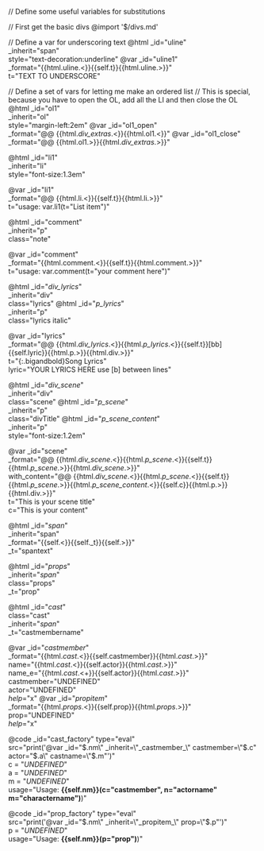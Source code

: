 // Define some useful variables for substitutions

// First get the basic divs
@import '$/divs.md'

// Define a var for underscoring text
@html _id="uline" \
      _inherit="span" \
      style="text-decoration:underline"
@var _id="uline1" \
      _format="{{html.uline.<}}{{self.t}}{{html.uline.>}}" \
      t="TEXT TO UNDERSCORE"

// Define a set of vars for letting me make an ordered list
// This is special, because you have to open the OL, add all the LI and then close the OL
@html _id="ol1" \
      _inherit="ol" \
      style="margin-left:2em"
@var _id="ol1_open" \
     _format="@@ {{html._div_extras_.<}}{{html.ol1.<}}"
@var _id="ol1_close" \
     _format="@@ {{html.ol1.>}}{{html._div_extras_.>}}"

@html _id="li1" \
      _inherit="li" \
      style="font-size:1.3em"

@var _id="li1" \
     _format="@@ {{html.li.<}}{{self.t}}{{html.li.>}}" \
     t="usage: var.li1(t=\"List item\")"

@html _id="comment" \
      _inherit="p" \
      class="note" 

@var _id="comment" \
     _format="{{html.comment.<}}{{self.t}}{{html.comment.>}}" \
     t="usage: var.comment(t=\"your comment here\")"


@html _id="_div_lyrics_" \
      _inherit="div" \
      class="lyrics"
@html _id="_p_lyrics_" \
      _inherit="p" \
      class="lyrics italic"
 
@var _id="lyrics" \
          _format="@@ {{html._div_lyrics_.<}}{{html._p_lyrics_.<}}{{self.t}}[bb]{{self.lyric}}{{html.p.>}}{{html.div.>}}" \
          t="{:.bigandbold}Song Lyrics" \
          lyric="YOUR LYRICS HERE use &#91;b] between lines"

@html _id="_div_scene_" \
      _inherit="div" \
      class="scene"
@html _id="_p_scene_" \
      _inherit="p" \
      class="divTitle"
@html _id="_p_scene_content_" \
      _inherit="p" \
      style="font-size:1.2em" 
 
@var _id="scene" \
          _format="@@ {{html._div_scene_.<}}{{html._p_scene_.<}}{{self.t}}{{html._p_scene_.>}}{{html._div_scene_.>}}" \
          with_content="@@ {{html._div_scene_.<}}{{html._p_scene_.<}}{{self.t}}{{html._p_scene_.>}}{{html._p_scene_content_.<}}{{self.c}}{{html.p.>}}{{html.div.>}}" \
          t="This is your scene title" \
          c="This is your content"

@html _id="_span_" \
      _inherit="span" \
      _format="{{self.<}}{{self._t}}{{self.>}}"\
      _t="spantext" 

@html _id="_props_" \
      _inherit="_span_"\
      class="props" \
      _t="prop"

@html _id="_cast_" \
      class="cast"\
      _inherit="_span_" \
      _t="castmembername" 

@var _id="_castmember_" \
      _format="{{html._cast_.<}}{{self.castmember}}{{html._cast_.>}}" \
      name="{{html._cast_.<}}{{self.actor}}{{html._cast_.>}}" \
      name_e="{{html._cast_.<+}}{{self.actor}}{{html._cast_.>}}" \
      castmember="UNDEFINED" \
      actor="UNDEFINED"\
      _help_="x"
@var _id="_propitem_" \
      _format="{{html._props_.<}}{{self.prop}}{{html._props_.>}}" \
      prop="UNDEFINED" \
      _help_="x"

@code _id="cast_factory" type="eval" \
    src="print('@var _id=\"$.nm\" _inherit=\"_castmember_\" castmember=\"$.c\" actor=\"$.a\" castname=\"$.m\"')"\
    c = "*UNDEFINED*" \
    a = "*UNDEFINED*" \
    m = "*UNDEFINED*" \
    usage="Usage: **{{self.nm}}(c=&quot;castmember&quot;, n=&quot;actorname&quot; m=&quot;charactername&quot;)**)"

@code _id="prop_factory" type="eval" \
    src="print('@var _id=\"$.nm\" _inherit=\"_propitem_\" prop=\"$.p\"')"\
    p = "*UNDEFINED*" \
    usage="Usage: **{{self.nm}}(p=&quot;prop&quot;)**)"

